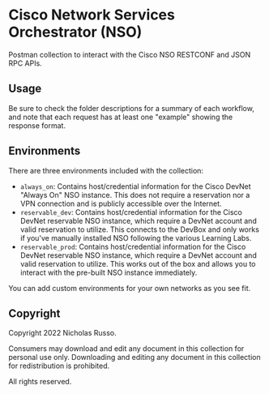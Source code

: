 # Cisco Network Services Orchestrator (NSO)
Postman collection to interact with the Cisco NSO RESTCONF and JSON RPC APIs.

## Usage
Be sure to check the folder descriptions for a summary of each workflow,
and note that each request has at least one "example" showing the response
format.

## Environments
There are three environments included with the collection:
  * `always_on`: Contains host/credential information for the Cisco DevNet
    "Always On" NSO instance. This does not require a reservation nor a VPN
    connection and is publicly accessible over the Internet.
  * `reservable_dev`: Contains host/credential information for the Cisco DevNet
    reservable NSO instance, which require a DevNet account and
    valid reservation to utilize. This connects to the DevBox and only works
    if you've manually installed NSO following the various Learning Labs.
  * `reservable_prod`: Contains host/credential information for the Cisco DevNet
    reservable NSO instance, which require a DevNet account and
    valid reservation to utilize. This works out of the box and allows you
    to interact with the pre-built NSO instance immediately.

You can add custom environments for your own networks as you see fit.

## Copyright
Copyright 2022 Nicholas Russo.

Consumers may download and edit any document in this collection for personal
use only. Downloading and editing any document in this collection for
redistribution is prohibited.

All rights reserved.
